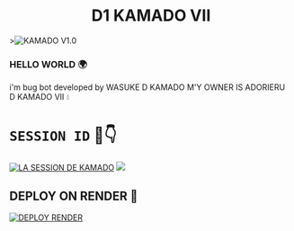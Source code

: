 <h1 align="center">D1 KAMADO VII<br></h1>
  ><img src="https://files.catbox.moe/e0pq16.jpg" alt="KAMADO V1.0" border="0"></a>
  
### HELLO WORLD 🌍
i'm bug bot developed by WASUKE D KAMADO 
M'Y OWNER IS ADORIERU D KAMADO VII 💧 
# `SESSION ID` 🦅👇
<a href='https://kamado-session-4.onrender.com' target="_blank"><img alt='LA SESSION DE KAMADO' src='https://img.shields.io/badge/Click here to get your Session code-blue?style=for-the-badge&logo=opencv&logoColor=black'/></a> 
<a><img src='https://kamado-session-4.onrender.com'/></a>   

## DEPLOY ON RENDER 🫠
<a href='https://render.com/' target="_blank"><img alt='DEPLOY RENDER' src='https://img.shields.io/badge/Click here to deploy on render-black?style=for-the-badge&logo=opencv&logoColor=black'/></a> 


